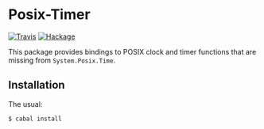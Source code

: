 Posix-Timer
===========

[![Travis](https://img.shields.io/travis/mvv/posix-timer/master.svg)](https://travis-ci.org/mvv/posix-timer) [![Hackage](https://img.shields.io/hackage/v/posix-timer.svg)](http://hackage.haskell.org/package/posix-timer)

This package provides bindings to POSIX clock and timer functions
that are missing from `System.Posix.Time`.

Installation
------------
The usual:

	$ cabal install

